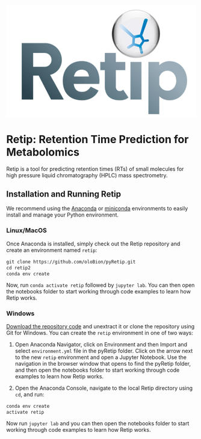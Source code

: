 ![Retip](images/retip_logo.png)

# Retip: Retention Time Prediction for Metabolomics

Retip is a tool for predicting retention times (RTs) of small molecules for high pressure liquid chromatography (HPLC) mass spectrometry.

## Installation and Running Retip

We recommend using the [Anaconda](https://www.anaconda.com/download/) or [miniconda](https://conda.io/miniconda.html) environments to easily install and manage your Python environment.  

### Linux/MacOS

Once Anaconda is installed, simply check out the Retip repository and create an environment named `retip`:

```shell
git clone https://github.com/oloBion/pyRetip.git
cd retip2
conda env create
```

Now, run `conda activate retip` followed by `jupyter lab`.  You can then open the notebooks folder to start working through code examples to learn how Retip works.

### Windows

[Download the repository code](https://github.com/oloBion/pyRetip/archive/master.zip) and unextract it or clone the repository using Git for Windows.  You can create the `retip` environment in one of two ways:

1. Open Anaconda Navigator, click on Environment and then Import and select `environment.yml` file in the pyRetip folder.  Click on the arrow next to the new `retip` environment and open a Jupyter Notebook.  Use the navigation in the browser window that opens to find the pyRetip folder, and then open the notebooks folder to start working through code examples to learn how Retip works. 

2. Open the Anaconda Console, navigate to the local Retip directory using `cd`, and run:

```shell
conda env create
activate retip
```

Now run `jupyter lab` and you can then open the notebooks folder to start working through code examples to learn how Retip works.
